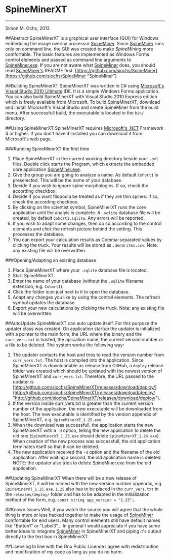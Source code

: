 # SpineMinerXT

----------

Simon M. Ochs, 2013

##Abstract
SpineMinerXT is a graphical user interface (GUI) for Windows embedding the image overlay processor [SpineMiner](https://github.com/siochs/SpineMiner "SpineMiner"). Since [SpineMiner](https://github.com/siochs/SpineMiner "SpineMiner") runs only on command line, the GUI was created to make *SpineMining* more comfortable. The basic features are implemented as Windows Forms control elements and passed as command line arguments to [SpineMiner.exe](https://github.com/siochs/SpineMiner "SpineMiner"). If you are not aware what [SpineMiner](https://github.com/siochs/SpineMiner "SpineMiner") does, you should read [SpineMiner's](https://github.com/siochs/SpineMiner "SpineMiner") README first: [https://github.com/siochs/SpineMiner](https://github.com/siochs/SpineMiner "SpineMiner") 

##Building SpineMinerXT
SpineMinerXT was written in C# using [Microsoft's Visual Studio 2010 Ultimate](http://www.microsoft.com/visualstudio/ "Microsoft Visual Studio") IDE. It is a simple Windows Forms application. You can also build SpineMinerXT with Visual Studio 2010 Express edition which is freely available from Microsoft. 
To build SpineMinerXT, download and install Microsoft's Visual Studio and create SpineMiner from the build menu. After successfull build, the executable is located in the `bin/` directory. 

##Using SpineMinerXT
SpineMinerXT requires [Microsoft's .NET](http://www.microsoft.com/net "Microsofts .NET") Framework 4 or higher. If you don't have it installed you can download it from Microsoft's web page. 


###Running SpineMinerXT the first time
1. Place SpineMinerXT in the current working directory beside your `.ovl` files. Double click starts the Program, which extracts the embedded core application [SpineMiner.exe](https://github.com/siochs/SpineMiner "SpineMiner"). 
2. Give the group you are going to analyze a name. As default `Cohort1` is preselected. This will be the name of your database. 
3. Decide if you wish to ignore spine morphologies. If so, check the according checkbox.
4. Decide if you want filopodia be treated as if they are thin spines: If so, check the according checkbox.
5. By clicking on the scientist symbol, SpineMinerXT runs the core application until the analyis is complete. A `.sqlite` database file will be created, by default `Cohort1.sqlite`. Any errors will be reported.
6. If you wish to adapt some changes, then do so according to the control elements and click the refresh picture behind the setting. This processes the database. 
7. You can export your calculation results as Comma-separated values by clicking the truck. Your results will be stored as `.dendrites.csv`. Note: any existing file will be overwritten.

###Opening/Adapting an existing database
1. Place SpineMinerXT where your `.sqlite` database file is located.
2. Start SpineMinerXT.
3. Enter the name of your database (without the `.sqlite` filename extension, e.g. `Cohort1`).
4. Click the folder icon just next to it to open the database.
5. Adapt any changes you like by using the control elements. The refresh symbol updates the database.
6. Export your new calculations by clicking the truck. Note: any existing file will be overwritten.

##AutoUpdate
SpineMinerXT can auto update itself. For this purpose the updater class was created. On application startup the updater is initialized with a pointer to the main form, the URL where the binary and the `curr_vers.txt` is hosted, the aplication name, the current version number or a file to be deleted. The system works the following way:
 
1. The updater contacts the host and tries to read the version number from `curr_vers.txt`. The host is compiled into the application. Since SpineMinerXT is downloadable as release from GitHub, a `deploy` release folder was created which should be updated with the newest version of SpineMinerXT and `curr_vers.txt`. Therefore, the URL passed to the updater is [http://github.com/siochs/SpineMinerXT/releases/download/deploy/](http://github.com/siochs/SpineMinerXT/releases/download/deploy/ "http://github.com/siochs/SpineMinerXT/releases/download/deploy/").
2. If the version inside curr_vers.txt is greater than the current version number of the application, the new executable will be downloaded from the host. The new executable is identified by the version appendix of SpineMinerXT, e.g. `SpineMinerXT_1.25.exe`. 
3. When the download was successfull, the application starts the new SpineMinerXT with a `-d` option, telling the new application to delete the old one (`SpineMinerXT_1.25.exe` should delete `SpineMinerXT_1.24.exe`). When creation of the new process was successfull, the old application terminates itself so that it can be deleted. 
4. The new application received the `-d` option and the filename of the old application. After waiting a second, the old application name is deleted. NOTE: the updater also tries to delete SpineMiner.exe from the old application.
 
##Updating SpineMinerXT
When there will be a new release of SpineMinerXT, it will be named with the new version number appendix, e.g. `SpineMinerXT_1.25.exe`. `1.25` also has to be placed in the `curr_vers.txt` in the `releases/deploy/` folder and has to be adapted in the initialization method of the form, e.g. `const string app_version = "1.25";`.

##Known Issues
Well, if you watch the source you will agree that the whole thing is more or less hacked together to make the usage of [SpineMiner](https://github.com/siochs/SpineMiner "SpineMiner") comfortable for end users. Many control elements still have default names like "Button1" or "Label3"... 
In general I would appreciate if you have some better ideas to integrate [SpineMiner](https://github.com/siochs/SpineMiner "SpineMiner") in SpineMinerXT and piping it's output directly to the text box in SpineMinerXT. 

##Licensing
In line with the Gnu Public Licence I agree with redistribution and modification of my code as long as you do no harm.